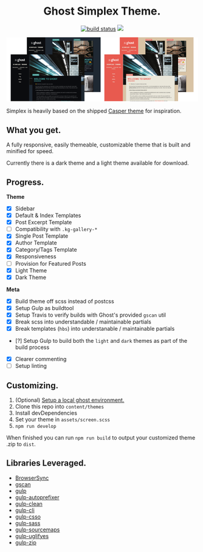 <h1 align="center">Ghost Simplex Theme.</h1>

<p align="center">
  <a href="https://travis-ci.org/acupajoe/ghost-simplex-theme"><img alt="build status" src="https://travis-ci.org/acupajoe/ghost-simplex-theme.svg?branch=master"/></a>
  <img src="https://img.shields.io/github/license/acupajoe/ghost-simplex-theme.svg">
</p>

<p align="center">
  <img src=".github/preview.png" alt="preview"/>
</p>

Simplex is heavily based on the shipped [Casper theme](https://github.com/TryGhost/Casper) for inspiration.

## What you get.

A fully responsive, easily themeable, customizable theme that is built and minified for speed.

Currently there is a dark theme and a light theme available for download.

## Progress.

**Theme**

- [x] Sidebar
- [x] Default & Index Templates
- [x] Post Excerpt Template
- [ ] Compatibility with `.kg-gallery-*`
- [x] Single Post Template
- [x] Author Template
- [x] Category/Tags Template
- [x] Responsiveness
- [ ] Provision for Featured Posts
- [x] Light Theme
- [x] Dark Theme

**Meta**

- [x] Build theme off scss instead of postcss
- [x] Setup Gulp as buildtool
- [x] Setup Travis to verify builds with Ghost's provided `gscan` util
- [x] Break scss into understandable / maintainable partials
- [x] Break templates (`hbs`) into understanable / maintainable partials
- [?] Setup Gulp to build both the `light` and `dark` themes as part of the build process
- [x] Clearer commenting
- [ ] Setup linting

## Customizing.

1. (Optional) [Setup a local ghost environment.](https://ghost.org/docs/install/local/)
2. Clone this repo into `content/themes`
3. Install devDependencies
4. Set your theme in `assets/screen.scss`
5. `npm run develop`

When finished you can run `npm run build` to output your customized theme .zip to `dist`.

## Libraries Leveraged.

- [BrowserSync](https://github.com/BrowserSync/browser-sync)
- [gscan](https://github.com/TryGhost/gscan)
- [gulp](https://github.com/gulpjs/gulp)
- [gulp-autoprefixer](https://github.com/sindresorhus/gulp-autoprefixer)
- [gulp-clean](https://github.com/peter-vilja/gulp-clean)
- [gulp-cli](https://github.com/gulpjs/gulp-cli)
- [gulp-csso](https://github.com/ben-eb/gulp-csso)
- [gulp-sass](https://github.com/dlmanning/gulp-sass)
- [gulp-sourcemaps](https://github.com/gulp-sourcemaps/gulp-sourcemaps)
- [gulp-uglifyes](https://github.com/Teneff/gulp-uglifyes)
- [gulp-zip](https://github.com/sindresorhus/gulp-zip)
